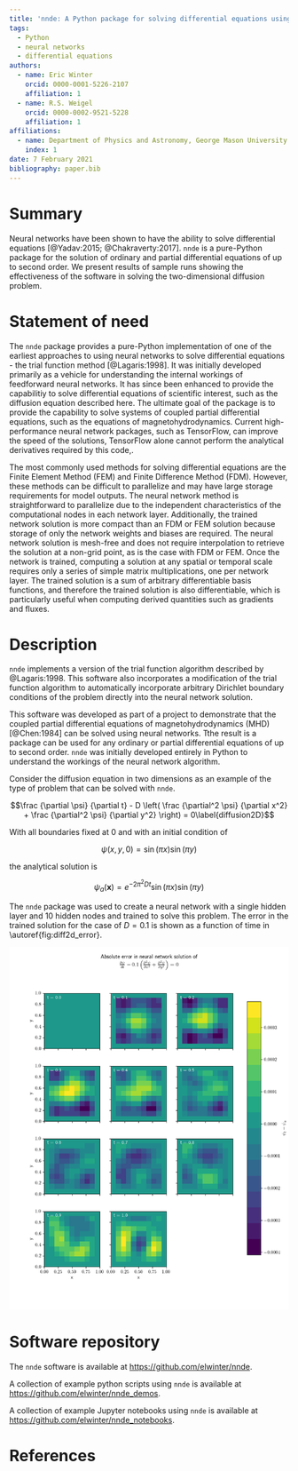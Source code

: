 ```yaml
---
title: 'nnde: A Python package for solving differential equations using neural networks'
tags:
  - Python
  - neural networks
  - differential equations
authors:
  - name: Eric Winter
    orcid: 0000-0001-5226-2107
    affiliation: 1
  - name: R.S. Weigel
    orcid: 0000-0002-9521-5228
    affiliation: 1
affiliations:
  - name: Department of Physics and Astronomy, George Mason University
    index: 1
date: 7 February 2021
bibliography: paper.bib
---
```


# Summary

Neural networks have been shown to have the ability to solve differential equations [@Yadav:2015; @Chakraverty:2017]. `nnde` is a pure-Python package for the solution of ordinary and partial differential equations of up to second order. We present results of sample runs showing the effectiveness of the software in solving the two-dimensional diffusion problem.

# Statement of need

The `nnde` package provides a pure-Python implementation of one of the earliest approaches to using neural networks to solve differential equations - the trial function method [@Lagaris:1998]. It was initially developed primarily as a vehicle for understanding the internal workings of feedforward neural networks. It has since been enhanced to provide the capabilitiy to solve differential equations of scientific interest, such as the diffusion equation described here. The ultimate goal of the package is to provide the capability to solve systems of coupled partial differential equations, such as the equations of magnetohydrodynamics. Current high-performance neural network packages, such as TensorFlow, can improve the speed of the solutions, TensorFlow alone cannot perform the analytical derivatives required by this code,.

The most commonly used methods for solving differential equations are the Finite Element Method (FEM) and Finite Difference Method (FDM). However, these methods can be difficult to parallelize and may have large storage requirements for model outputs. The neural network method is straightforward to parallelize due to the independent characteristics of the computational nodes in each network layer. Additionally, the trained network solution is more compact than an FDM or FEM solution because storage of only the network weights and biases are required. The neural network solution is mesh-free and does not require interpolation to retrieve the solution at a non-grid point, as is the case with FDM or FEM. Once the network is trained, computing a solution at any spatial or temporal scale requires only a series of simple matrix multiplications, one per network layer. The trained solution is a sum of arbitrary differentiable basis functions, and therefore the trained solution is also differentiable, which is particularly useful when computing derived quantities such as gradients and fluxes.

# Description

`nnde` implements a version of the trial function algorithm described by @Lagaris:1998. This software also incorporates a modification of the trial function algorithm to automatically incorporate arbitrary Dirichlet boundary conditions of the problem directly into the neural network solution.

This software was developed as part of a project to demonstrate that the coupled partial differential equations of magnetohydrodynamics (MHD) [@Chen:1984] can be solved using neural networks. Tthe result is a package can be used for any ordinary or partial differential equations of up to second order. `nnde` was initially developed entirely in Python to understand the workings of the neural network algorithm.

Consider the diffusion equation in two dimensions as an example of the type of problem that can be solved with `nnde`.

$$\frac {\partial \psi} {\partial t} - D \left( \frac {\partial^2 \psi} {\partial x^2} + \frac {\partial^2 \psi} {\partial y^2} \right) = 0\label{diffusion2D}$$

With all boundaries fixed at $0$ and with an initial condition of

$$\psi(x,y,0) = \sin(\pi x) \sin(\pi y)$$

the analytical solution is

$$\psi_a(\mathbf x) = e^{-2\pi^2 D t} \sin(\pi x) \sin(\pi y)$$

The `nnde` package was used to create a neural network with a single hidden layer and 10 hidden nodes and trained to solve this problem. The error in the trained solution for the case of $D=0.1$ is shown as a function of time in \autoref{fig:diff2d_error}.

![Absolute error in the trained neural network solution $\psi_t(x,y,t)$ of the diffusion problem in 2 spatial dimensions using `nnde` with 10 nodes.\label{fig:diff2d_error}](figures/Y_e.png)

# Software repository

The `nnde` software is available at https://github.com/elwinter/nnde.

A collection of example python scripts using `nnde`  is available at https://github.com/elwinter/nnde_demos.

A collection of example Jupyter notebooks using `nnde` is available at https://github.com/elwinter/nnde_notebooks.

# References
